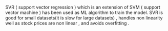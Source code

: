 SVR ( support vector regression ) which is an extension of SVM ( support vector machine ) has been used as ML algorithm  to train the model. SVR is good for small datasets(it is slow for large datasets) , handles non linearity well as stock prices are non linear , and avoids overfitting .
